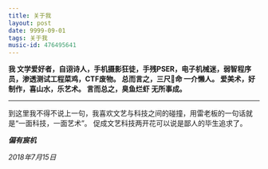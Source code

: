 ```yaml
---
title: 关于我
layout: post
date: 9999-09-01
tags: 关于我
music-id: 476495641
---
```

**我 文学爱好者，自诩诗人，手机摄影狂徒，手残PSER，电子机械迷，弱智程序员，渗透测试工程菜鸡，CTF废物。
总而言之，三尺🐶命 一介懒人。
爱美术，好制作，喜山水，乐艺术。
言而总之，臭鱼烂虾 无所事成。**

---
到这里我不得不说上一句，我喜欢文艺与科技之间的碰撞，用雷老板的一句话就是“一面科技，一面艺术”。
促成文艺科技两开花可以说是鄙人的毕生追求了。

***偏有宸机*** 

*2018年7月15日*


